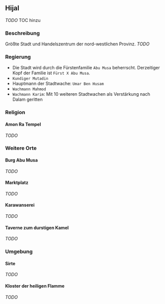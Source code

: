 ## Hijal

*TODO* TOC hinzu

### Beschreibung

Größte Stadt und Handelszentrum der nord-westlichen Provinz. *TODO* 

### Regierung

* Die Stadt wird durch die Fürstenfamilie `Abu Musa` beherrscht. Derzeitiger Kopf der Familie ist `Fürst X Abu Musa`.
* `Kundiger Mutadin`
* Hauptmann der Stadtwache: `Umar Ben Husam`
* `Wachmann Mahmod`
* `Wachmann Karim`: Mit 10 weiteren Stadtwachen als Verstärkung nach Dalam geritten

### Religion

#### Amon Ra Tempel

*TODO*

### Weitere Orte

#### Burg Abu Musa

*TODO*

#### Marktplatz

*TODO*

#### Karawanserei

*TODO*

#### Taverne zum durstigen Kamel

*TODO*

### Umgebung

#### Sirte

*TODO*

#### Kloster der heiligen Flamme

*TODO*